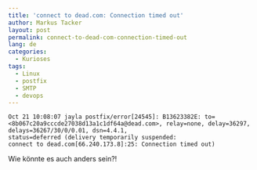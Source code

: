 ```yaml
---
title: 'connect to dead.com: Connection timed out'
author: Markus Tacker
layout: post
permalink: connect-to-dead-com-connection-timed-out
lang: de
categories:
  - Kurioses
tags:
  - Linux
  - postfix
  - SMTP
  - devops
---
```

    Oct 21 10:08:07 jayla postfix/error[24545]: B13623382E: to=<8b067c20a9cccde27038d13a1c1df64a@dead.com>, relay=none, delay=36297, delays=36267/30/0/0.01, dsn=4.4.1,
    status=deferred (delivery temporarily suspended:
    connect to dead.com[66.240.173.8]:25: Connection timed out)

Wie könnte es auch anders sein?!

